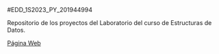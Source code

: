 #EDD_1S2023_PY_201944994

Repositorio de los proyectos del Laboratorio del curso de Estructuras de Datos.

[Página Web](https://robinbuezo11.github.io/EDD_1S2023_PY_201944994/EDD_Proyecto1_Fase3/)
